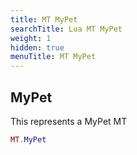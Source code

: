 ```yaml
---
title: MT MyPet
searchTitle: Lua MT MyPet
weight: 1
hidden: true
menuTitle: MT MyPet
---
```

## MyPet

This represents a MyPet MT
```lua
MT.MyPet
```